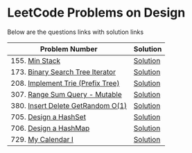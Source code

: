 # LeetCode Problems on Design
Below are the questions links with solution links


|Problem Number|Solution|
|--------------|--------|
|155. [Min Stack](https://leetcode.com/problems/min-stack/)|[Solution](https://github.com/HarshOza36/LeetCode_Problems/blob/main/Design/P155%20-%20minStack.py)|
|173. [Binary Search Tree Iterator](https://leetcode.com/problems/binary-search-tree-iterator/)|[Solution](https://github.com/HarshOza36/LeetCode_Problems/blob/main/Design/P173%20-%20binarySearchTreeIterator.py)|
|208. [Implement Trie (Prefix Tree)](https://leetcode.com/problems/implement-trie-prefix-tree/)|[Solution](https://github.com/HarshOza36/LeetCode_Problems/blob/main/Design/P208%20-%20implementTrie(PrefixTree).py)|
|307. [Range Sum Query - Mutable](https://leetcode.com/problems/range-sum-query-mutable/)|[Solution](https://github.com/HarshOza36/LeetCode_Problems/blob/main/Design/P307%20-%20rangeSumQuery_Mutable.py)|
|380. [Insert Delete GetRandom O(1)](https://leetcode.com/problems/insert-delete-getrandom-o1/)|[Solution](https://github.com/HarshOza36/LeetCode_Problems/blob/main/Design/P380%20-%20insertDeleteGetRandom_O(1).py)|
|705. [Design a HashSet](https://leetcode.com/problems/design-hashset)|[Solution](https://github.com/HarshOza36/LeetCode_Problems/blob/main/Design/P705.%20Design%20Hashset.py)|
|706. [Design a HashMap](https://leetcode.com/problems/design-hashmap)|[Solution](https://github.com/HarshOza36/LeetCode_Problems/blob/main/Design/P706.%20Design%20Hashmap.py)|
|729. [My Calendar I](https://leetcode.com/problems/my-calendar-i/)|[Solution](https://github.com/HarshOza36/LeetCode_Problems/blob/main/Design/P729%20-%20myCalendar_I.py)|
